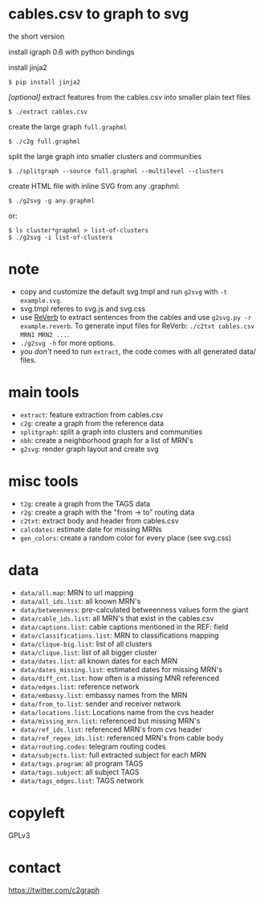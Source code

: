 # cables.csv to graph to svg

the short version

install igraph 0.6 with python bindings

install jinja2

    $ pip install jinja2

_[optional]_ extract features from the cables.csv into smaller plain text files

    $ ./extract cables.csv

create the large graph `full.graphml`
    
    $ ./c2g full.graphml

split the large graph into smaller clusters and communities

    $ ./splitgraph --source full.graphml --multilevel --clusters

create HTML file with inline SVG from any .graphml:

    $ ./g2svg -g any.graphml

or:

    $ ls cluster*graphml > list-of-clusters
    $ ./g2svg -i list-of-clusters

# note

* copy and customize the default svg.tmpl and run `g2svg` with `-t example.svg`.
* svg.tmpl referes to svg.js and svg.css
* use [ReVerb](http://reverb.cs.washington.edu/) to extract sentences from the cables and use `g2svg.py -r example.reverb`. To generate input files for ReVerb: `./c2txt cables.csv MRN1 MRN2 ...`.
* `./g2svg -h` for more options.
* you _don't_ need to run `extract`, the code comes with all generated data/ files.

# main tools

* `extract`: feature extraction from cables.csv
* `c2g`: create a graph from the reference data 
* `splitgraph`: split a graph into clusters and communities
* `nbh`: create a neighborhood graph for a list of MRN's
* `g2svg`: render graph layout and create svg

# misc tools

* `t2g`: create a graph from the TAGS data
* `r2g`: create a graph with the "from -> to" routing data
* `c2txt`: extract body and header from cables.csv
* `calcdates`: estimate date for missing MRNs
* `gen_colors`: create a random color for every place (see svg.css)

# data

* `data/all.map`: MRN to url mapping
* `data/all_ids.list`: all known MRN's
* `data/betweenness`: pre-calculated betweenness values form the giant
* `data/cable_ids.list`: all MRN's that exist in the cables.csv
* `data/captions.list`: cable captions mentioned in the REF: field
* `data/classifications.list`: MRN to classifications mapping
* `data/clique-big.list`: list of all clusters
* `data/clique.list`: list of all bigger cluster
* `data/dates.list`: all known dates for each MRN
* `data/dates_missing.list`: estimated dates for missing MRN's
* `data/diff_cnt.list`: how often is a missing MNR referenced
* `data/edges.list`: reference network
* `data/embassy.list`: embassy names from the MRN
* `data/from_to.list`: sender and receiver network
* `data/locations.list`: Locations name from the cvs header
* `data/missing_mrn.list`: referenced but missing MRN's
* `data/ref_ids.list`: referenced MRN's from cvs header
* `data/ref_regex_ids.list`: referenced MRN's from cable body
* `data/routing.codes`: telegram routing codes
* `data/subjects.list`: full extracted subject for each MRN
* `data/tags.program`: all program TAGS
* `data/tags.subject`: all subject TAGS
* `data/tags_edges.list`: TAGS network

# copyleft

GPLv3

# contact

https://twitter.com/c2graph

